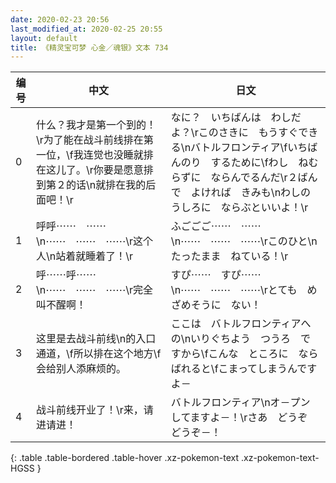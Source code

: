 ```yaml
---
date: 2020-02-23 20:56
last_modified_at: 2020-02-25 20:55
layout: default
title: 《精灵宝可梦 心金／魂银》文本 734
---
```

| 编号 | 中文 | 日文 |
| ---- | ---- | ---- |
| 0 | 什么？我才是第一个到的！\r为了能在战斗前线排在第一位，\f我连觉也没睡就排在这儿了。\r你要是愿意排到第２的话\n就排在我的后面吧！\r | なに？　いちばんは　わしだよ？\rこのさきに　もうすぐできる\nバトルフロンティア\fいちばんのり　するために\fわし　ねむらずに　ならんでるんだ\r２ばんで　よければ　きみも\nわしの　うしろに　ならぶといいよ！\r |
| 1 | 呼呼⋯⋯　⋯⋯\n⋯⋯　⋯⋯　⋯⋯\r这个人\n站着就睡着了！\r | ふごごご⋯⋯　⋯⋯\n⋯⋯　⋯⋯　⋯⋯\rこのひと\nたったまま　ねている！\r |
| 2 | 呼⋯⋯呼⋯⋯\n⋯⋯　⋯⋯　⋯⋯\r完全叫不醒啊！ | すぴ⋯⋯　すぴ⋯⋯\n⋯⋯　⋯⋯　⋯⋯\rとても　めざめそうに　ない！ |
| 3 | 这里是去战斗前线\n的入口通道，\f所以排在这个地方\f会给别人添麻烦的。 | ここは　バトルフロンティアへの\nいりぐちよう　つうろ　ですから\fこんな　ところに　ならばれると\fこまってしまうんですよ－ |
| 4 | 战斗前线开业了！\r来，请进请进！ | バトルフロンティア\nオ－プン　してますよ－！\rさあ　どうぞ　どうぞ－！ |
{: .table .table-bordered .table-hover .xz-pokemon-text .xz-pokemon-text-HGSS }